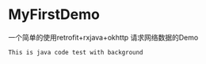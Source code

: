 # MyFirstDemo  

 一个简单的使用retrofit+rxjava+okhttp 请求网络数据的Demo  
 
 ```java  
 This is java code test with background  
 ```

